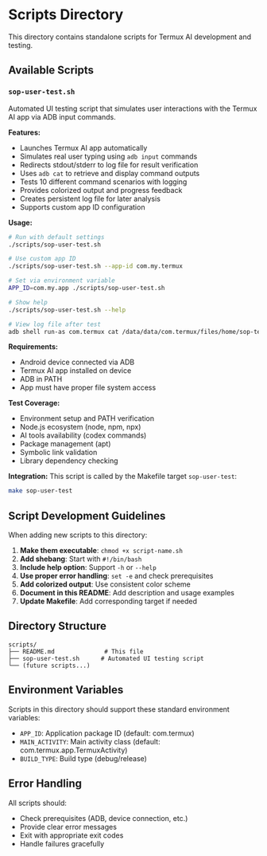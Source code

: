 # Scripts Directory

This directory contains standalone scripts for Termux AI development and testing.

## Available Scripts

### `sop-user-test.sh`
Automated UI testing script that simulates user interactions with the Termux AI app via ADB input commands.

**Features:**
- Launches Termux AI app automatically
- Simulates real user typing using `adb input` commands  
- Redirects stdout/stderr to log file for result verification
- Uses `adb cat` to retrieve and display command outputs
- Tests 10 different command scenarios with logging
- Provides colorized output and progress feedback
- Creates persistent log file for later analysis
- Supports custom app ID configuration

**Usage:**
```bash
# Run with default settings
./scripts/sop-user-test.sh

# Use custom app ID
./scripts/sop-user-test.sh --app-id com.my.termux

# Set via environment variable
APP_ID=com.my.app ./scripts/sop-user-test.sh

# Show help
./scripts/sop-user-test.sh --help

# View log file after test
adb shell run-as com.termux cat /data/data/com.termux/files/home/sop-test.log
```

**Requirements:**
- Android device connected via ADB
- Termux AI app installed on device
- ADB in PATH
- App must have proper file system access

**Test Coverage:**
- Environment setup and PATH verification
- Node.js ecosystem (node, npm, npx)
- AI tools availability (codex commands)
- Package management (apt)
- Symbolic link validation
- Library dependency checking

**Integration:**
This script is called by the Makefile target `sop-user-test`:
```bash
make sop-user-test
```

## Script Development Guidelines

When adding new scripts to this directory:

1. **Make them executable**: `chmod +x script-name.sh`
2. **Add shebang**: Start with `#!/bin/bash`
3. **Include help option**: Support `-h` or `--help`
4. **Use proper error handling**: `set -e` and check prerequisites
5. **Add colorized output**: Use consistent color scheme
6. **Document in this README**: Add description and usage examples
7. **Update Makefile**: Add corresponding target if needed

## Directory Structure

```
scripts/
├── README.md              # This file
├── sop-user-test.sh      # Automated UI testing script
└── (future scripts...)
```

## Environment Variables

Scripts in this directory should support these standard environment variables:

- `APP_ID`: Application package ID (default: com.termux)
- `MAIN_ACTIVITY`: Main activity class (default: com.termux.app.TermuxActivity)
- `BUILD_TYPE`: Build type (debug/release)

## Error Handling

All scripts should:
- Check prerequisites (ADB, device connection, etc.)
- Provide clear error messages
- Exit with appropriate exit codes
- Handle failures gracefully